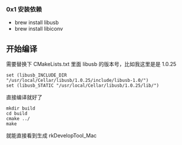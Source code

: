 ### 0x1 安装依赖
- brew install libusb  
- brew install libiconv

## 开始编译
需要替换下 CMakeLists.txt 里面 libusb 的版本号，比如我这里是是 1.0.25
```
set (libusb_INCLUDE_DIR "/usr/local/Cellar/libusb/1.0.25/include/libusb-1.0/")
set (libusb_STATIC "/usr/local/Cellar/libusb/1.0.25/lib/")
```
直接编译就好了
```
mkdir build
cd build
cmake ../
make
```
就能直接看到生成 rkDevelopTool_Mac

